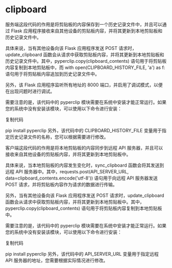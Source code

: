 # clipboard
服务端这段代码的作用是将剪贴板的内容保存到一个历史记录文件中，并且可以通过 Flask 应用程序接收来自其他设备的剪贴板内容，并将其更新到本地剪贴板和历史记录文件中。

具体来说，当有其他设备向该 Flask 应用程序发送 POST 请求时，update_clipboard 函数会从请求中获取剪贴板内容，并将其更新到本地剪贴板和历史记录文件中。其中，pyperclip.copy(clipboard_contents) 语句用于将剪贴板内容复制到本地剪贴板中，而 with open(CLIPBOARD_HISTORY_FILE, 'a') as f: 语句用于将剪贴板内容追加到历史记录文件中。

另外，该 Flask 应用程序监听所有地址的 8000 端口，并启用了调试模式，以便在出现问题时进行调试。

需要注意的是，该代码中的 pyperclip 模块需要在系统中安装才能正常运行。如果您的系统中没有安装该模块，可以使用以下命令进行安装：

复制代码

pip install pyperclip
另外，该代码中的 CLIPBOARD_HISTORY_FILE 变量用于指定历史记录文件的名称，您可以根据需要进行修改。

客户端这段代码的作用是将本地剪贴板的内容同步到远程 API 服务器，并且可以接收来自其他设备的剪贴板内容，并将其更新到本地剪贴板中。

具体来说，当本地剪贴板的内容发生变化时，sync_clipboard 函数会将其发送到远程 API 服务器中。其中，requests.post(API_SERVER_URL, data=clipboard_contents.encode('utf-8')) 语句用于向远程 API 服务器发送 POST 请求，并将剪贴板内容作为请求的数据进行传输。

另外，当有其他设备向该 Flask 应用程序发送 POST 请求时，update_clipboard 函数会从请求中获取剪贴板内容，并将其更新到本地剪贴板中。其中，pyperclip.copy(clipboard_contents) 语句用于将剪贴板内容复制到本地剪贴板中。

需要注意的是，该代码中的 pyperclip 模块需要在系统中安装才能正常运行。如果您的系统中没有安装该模块，可以使用以下命令进行安装：

复制代码

pip install pyperclip
另外，该代码中的 API_SERVER_URL 变量用于指定远程 API 服务器的地址，您需要根据实际情况进行修改。


